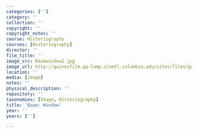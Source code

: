 ```yaml
---
categories: ['']
category: ''
collection: ''
copyright: ''
copyright_notes: ''
course: Historiography
courses: [Historiography]
director: ''
film_title: ''
image_src: Baumwindow2.jpg
image_url: http://gainesfilm.qa-lamp.ccnmtl.columbia.edu/sites/files/gainesfilm/images/Baumwindow2.jpg
location: ''
media: [image]
notes: ''
physical_description: ''
repository: ''
taxonomies: [Image, Historiography]
title: 'Baum: Window'
year: ''
years: ['']

---
```

